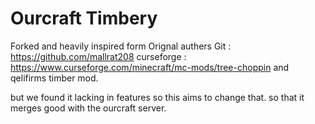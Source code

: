 # Ourcraft Timbery

Forked and heavily inspired form Orignal authers
Git        : https://github.com/mallrat208
curseforge : https://www.curseforge.com/minecraft/mc-mods/tree-choppin
and qelifirms timber mod.

but we found it lacking in features so this aims to change that.
so that it merges good with the ourcraft server.